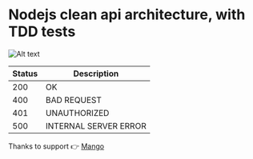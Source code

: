 # Nodejs clean api architecture, with TDD tests
![Alt text](https://nextsoftware.io/files/images/logos/main/nodejs-logo.png)


| Status | Description |
| --- | --- |
| 200 | OK |
| 400 | BAD REQUEST |
| 401 | UNAUTHORIZED |
| 500 | INTERNAL SERVER ERROR |


Thanks to support 👉 [Mango](https://www.youtube.com/channel/UCabelTt5YHot17aKb19VRNA)
